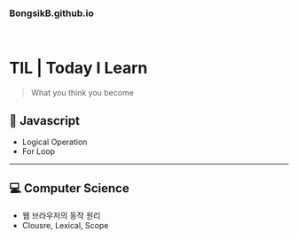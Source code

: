 ### BongsikB.github.io

<br>

# TIL | Today I Learn

>What you think you become


## 📌 Javascript
* Logical Operation
* For Loop 
<hr>

## 💻 Computer Science
* 웹 브라우저의 동작 원리
* Clousre, Lexical, Scope

